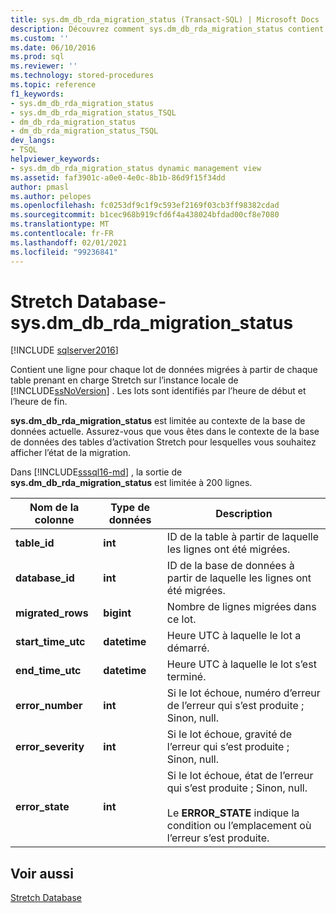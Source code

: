 ```yaml
---
title: sys.dm_db_rda_migration_status (Transact-SQL) | Microsoft Docs
description: Découvrez comment sys.dm_db_rda_migration_status contient une ligne pour chaque lot de données migrées à partir de chaque table prenant en charge Stretch sur l’instance locale de SQL Server.
ms.custom: ''
ms.date: 06/10/2016
ms.prod: sql
ms.reviewer: ''
ms.technology: stored-procedures
ms.topic: reference
f1_keywords:
- sys.dm_db_rda_migration_status
- sys.dm_db_rda_migration_status_TSQL
- dm_db_rda_migration_status
- dm_db_rda_migration_status_TSQL
dev_langs:
- TSQL
helpviewer_keywords:
- sys.dm_db_rda_migration_status dynamic management view
ms.assetid: faf3901c-a0e0-4e0c-8b1b-86d9f15f34dd
author: pmasl
ms.author: pelopes
ms.openlocfilehash: fc0253df9c1f9c593ef2169f03cb3ff98382cdad
ms.sourcegitcommit: b1cec968b919cfd6f4a438024bfdad00cf8e7080
ms.translationtype: MT
ms.contentlocale: fr-FR
ms.lasthandoff: 02/01/2021
ms.locfileid: "99236841"
---
```

# <a name="stretch-database---sysdm_db_rda_migration_status"></a>Stretch Database-sys.dm_db_rda_migration_status
[!INCLUDE [sqlserver2016](../../includes/applies-to-version/sqlserver2016.md)]

  Contient une ligne pour chaque lot de données migrées à partir de chaque table prenant en charge Stretch sur l’instance locale de [!INCLUDE[ssNoVersion](../../includes/ssnoversion-md.md)] . Les lots sont identifiés par l’heure de début et l’heure de fin.  
  
 **sys.dm_db_rda_migration_status** est limitée au contexte de la base de données actuelle. Assurez-vous que vous êtes dans le contexte de la base de données des tables d’activation Stretch pour lesquelles vous souhaitez afficher l’état de la migration.  
  
 Dans [!INCLUDE[sssql16-md](../../includes/sssql16-md.md)] , la sortie de **sys.dm_db_rda_migration_status** est limitée à 200 lignes.  
  
|Nom de la colonne|Type de données|Description|  
|-----------------|---------------|-----------------|  
|**table_id**|**int**|ID de la table à partir de laquelle les lignes ont été migrées.|  
|**database_id**|**int**|ID de la base de données à partir de laquelle les lignes ont été migrées.|  
|**migrated_rows**|**bigint**|Nombre de lignes migrées dans ce lot.|  
|**start_time_utc**|**datetime**|Heure UTC à laquelle le lot a démarré.|  
|**end_time_utc**|**datetime**|Heure UTC à laquelle le lot s’est terminé.|  
|**error_number**|**int**|Si le lot échoue, numéro d’erreur de l’erreur qui s’est produite ; Sinon, null.|  
|**error_severity**|**int**|Si le lot échoue, gravité de l’erreur qui s’est produite ; Sinon, null.|  
|**error_state**|**int**|Si le lot échoue, état de l’erreur qui s’est produite ; Sinon, null.<br /><br /> Le **ERROR_STATE** indique la condition ou l’emplacement où l’erreur s’est produite.|  
  
## <a name="see-also"></a>Voir aussi  
 [Stretch Database](../../sql-server/stretch-database/stretch-database.md)  
  
  
